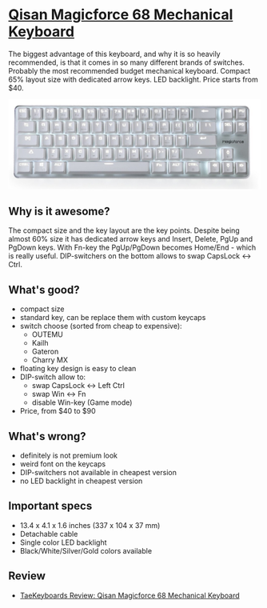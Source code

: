 # [Qisan Magicforce 68 Mechanical Keyboard](https://www.amazon.com/Mechanical-Keyboard-68-Keys-Magicforce-Qisan/dp/B01ABUJ2KM/)

The biggest advantage of this keyboard, and why it is so heavily recommended, is that it comes in so many different brands of switches. Probably the most recommended budget mechanical keyboard. Compact 65% layout size with dedicated arrow keys. LED backlight. Price starts from $40.

![img](./magicforce.jpg?style=centerme)

## Why is it awesome?
The compact size and the key layout are the key points. Despite being almost 60% size it has dedicated arrow keys and Insert, Delete, PgUp and PgDown keys. With Fn-key the PgUp/PgDown becomes Home/End - which is really useful. DIP-switchers on the bottom allows to swap CapsLock <-> Ctrl.

## What's good?
- compact size
- standard key, can be replace them with custom keycaps
- switch choose (sorted from cheap to expensive):
  * OUTEMU
  * Kailh
  * Gateron
  * Charry MX
- floating key design is easy to clean
- DIP-switch allow to:
  * swap CapsLock <-> Left Ctrl
  * swap Win <-> Fn
  * disable Win-key (Game mode)
- Price, from $40 to $90

## What's wrong?
- definitely is not premium look
- weird font on the keycaps
- DIP-switchers not available in cheapest version
- no LED backlight in cheapest version

## Important specs
- 13.4 x 4.1 x 1.6 inches (337 x 104 x 37 mm)
- Detachable cable
- Single color LED backlight
- Black/White/Silver/Gold colors available

## Review
- [TaeKeyboards Review: Qisan Magicforce 68 Mechanical Keyboard](https://www.taekeyboards.com/single-post/REVIEW-QISAN-MAGICFORCE-68-MECHANICAL-KEYBOARD)

